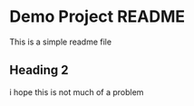 # Demo Project README

This is a simple readme file

## Heading 2

i hope this is not much of a problem
